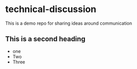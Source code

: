 # technical-discussion
This is a demo repo for sharing ideas around communication


## This is a second heading

*  one 
*  Two
*  Three
